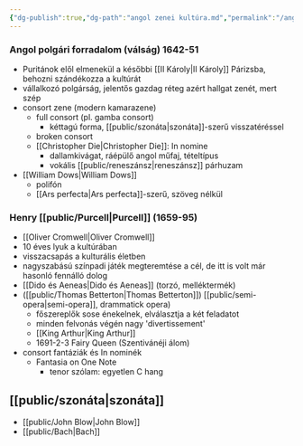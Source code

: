 ```yaml
---
{"dg-publish":true,"dg-path":"angol zenei kultúra.md","permalink":"/angol-zenei-kultura/"}
---
```


### **Angol polgári forradalom** (válság) 1642-51
-   Puritánok elől elmenekül a későbbi [[II Károly\|II Károly]] Párizsba, behozni szándékozza a kultúrát
- vállalkozó polgárság, jelentős gazdag réteg azért hallgat zenét, mert szép
- consort zene (modern kamarazene)
	- full consort (pl. gamba consort)
		- kéttagú forma, [[public/szonáta\|szonáta]]-szerű visszatéréssel
	- broken consort
	- [[Christopher Die\|Christopher Die]]: In nomine
		- dallamkivágat, ráépülő angol műfaj, tételtípus
		- vokális [[public/reneszánsz\|reneszánsz]] párhuzam
- [[William Dows\|William Dows]]
	- polifón
	- [[Ars perfecta\|Ars perfecta]]-szerű, szöveg nélkül
	
### Henry [[public/Purcell\|Purcell]] (1659-95)
-   [[Oliver Cromwell\|Oliver Cromwell]]
-   10 éves lyuk a kultúrában
-   visszacsapás a kulturális életben
-   nagyszabású színpadi játék megteremtése a cél, de itt is volt már hasonló fennálló dolog
-   [[Dido és Aeneas\|Dido és Aeneas]] (torzó, melléktermék)
-   ([[public/Thomas Betterton\|Thomas Betterton]]) [[public/semi-opera\|semi-opera]], drammatick opera)
	-   főszereplők sose énekelnek, elválasztja a két feladatot
	-   minden felvonás végén nagy 'divertissement'
	-   [[King Arthur\|King Arthur]]
	-   1691-2-3 Fairy Queen (Szentivánéji álom)
- consort fantáziák és In nominék
	-  Fantasia on One Note
		 - tenor szólam: egyetlen C hang

## [[public/szonáta\|szonáta]]

* [[public/John Blow\|John Blow]]
* [[public/Bach\|Bach]]